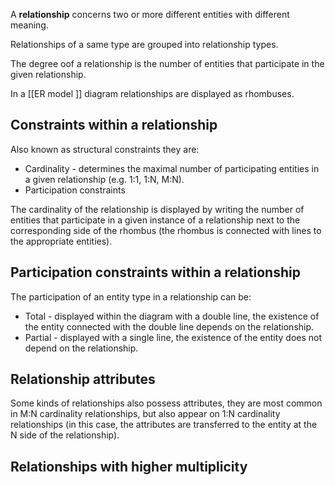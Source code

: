 A __relationship__ concerns two or more different entities with different meaning.

Relationships of a same type are grouped into relationship types.

The degree oof a relationship is the number of entities that participate in the given relationship.

In a [[ER model ]] diagram relationships are displayed as rhombuses.


## Constraints within a relationship

Also known as structural constraints they are:
- Cardinality - determines the maximal number of participating entities in a given relationship (e.g. 1:1, 1:N, M:N).
- Participation constraints

The cardinality of the relationship is displayed by writing the number of entities that participate in a given instance of a relationship next to the corresponding side of the rhombus (the rhombus is connected with lines to the appropriate entities).


## Participation constraints within a relationship

The participation of an entity type in a relationship can be:
- Total - displayed within the diagram with a double line, the existence of the entity connected with the double line depends on the relationship.
- Partial - displayed with a single line, the existence of the entity does not depend on the relationship.

## Relationship attributes

Some kinds of relationships also possess attributes, they are most common in M:N cardinality relationships, but also appear on 1:N cardinality relationships (in this case, the attributes are transferred to the entity at the N side of the relationship). 


## Relationships with higher multiplicity